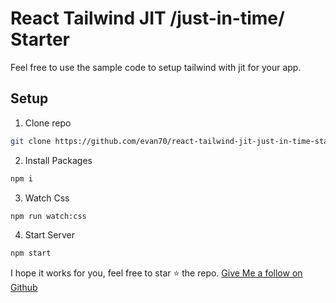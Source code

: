 # React Tailwind JIT /just-in-time/ Starter

Feel free to use the sample code to setup tailwind with jit for your app.

## Setup

1. Clone repo

```bash
git clone https://github.com/evan70/react-tailwind-jit-just-in-time-starter.git
```

2. Install Packages

```bash
npm i
```

3. Watch Css

```bash
npm run watch:css
```

4. Start Server

```bash
npm start
```

I hope it works for you, feel free to star ⭐️ the repo. [Give Me a follow on Github](https://github.com/evan70)
